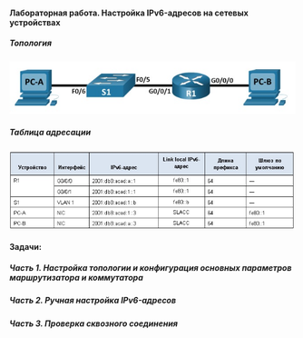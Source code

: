 #### Лабораторная работа. Настройка IPv6-адресов на сетевых устройствах
##### Топология
![](https://github.com/Adminkzn/Otus-Network-Engineer/blob/main/img/lab%204-1.jpg?raw=true)
##### Таблица адресации
![](https://github.com/Adminkzn/Otus-Network-Engineer/blob/main/img/lab%204-2.jpg?raw=true)
#### Задачи:
##### Часть 1. Настройка топологии и конфигурация основных параметров маршрутизатора и коммутатора
##### Часть 2. Ручная настройка IPv6-адресов
##### Часть 3. Проверка сквозного соединения


